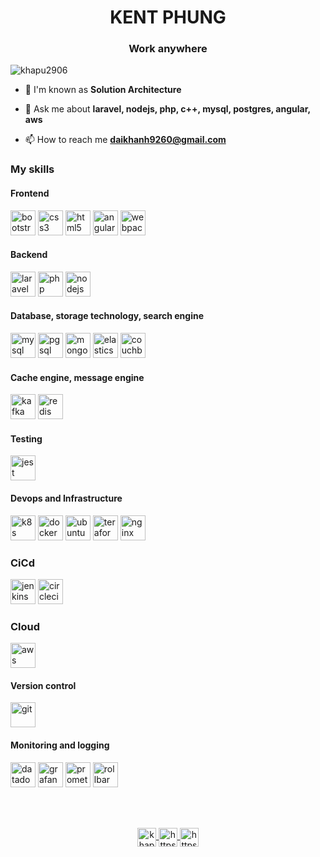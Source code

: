 <h1 align="center">KENT PHUNG</h1>
<h3 align="center">Work anywhere</h3>

<p align="left"> <img src="https://komarev.com/ghpvc/?username=khapu2906" alt="khapu2906" /> </p>

- 🌱 I'm known as **Solution Architecture**

- 💬 Ask me about **laravel, nodejs, php, c++, mysql, postgres, angular, aws**

- 📫 How to reach me **daikhanh9260@gmail.com**

### My skills
#### Frontend

<p align="left">
    <img src="https://www.vectorlogo.zone/logos/getbootstrap/getbootstrap-icon.svg" alt="bootstrap" width="40" height="40"/> 
    <img src="https://www.vectorlogo.zone/logos/w3_css/w3_css-icon.svg" alt="css3" width="40" height="40"/> 
    <img src="https://www.vectorlogo.zone/logos/w3_html5/w3_html5-icon.svg" alt="html5" width="40" height="40"/> 
    <img src="https://www.vectorlogo.zone/logos/angular/angular-icon.svg" alt="angular" width="40" height="40"/>
    <img src="https://www.vectorlogo.zone/logos/js_webpack/js_webpack-icon.svg" alt="webpack" width="40" height="40"/>
</p>

#### Backend
<p align="left">
    <img src="https://www.vectorlogo.zone/logos/laravel/laravel-icon.svg" alt="laravel" width="40" height="40"/> 
    <img src="https://www.vectorlogo.zone/logos/php/php-icon.svg" alt="php" width="40" height="40"/> 
    <img src="https://www.vectorlogo.zone/logos/nodejs/nodejs-icon.svg" alt="nodejs" width="40" height="40"/> 
</p>

#### Database, storage technology, search engine

<p align="left">
    <img src="https://www.vectorlogo.zone/logos/mysql/mysql-official.svg" alt="mysql" width="40" height="40"/> 
    <img src="https://www.vectorlogo.zone/logos/postgresql/postgresql-icon.svg" alt="pgsql" width="40" height="40"/> 
    <img src="https://www.vectorlogo.zone/logos/mongodb/mongodb-icon.svg" alt="mongoDB" width="40" height="40"/>
    <img src="https://www.vectorlogo.zone/logos/elastic/elastic-icon.svg" alt="elasticsearch" width="40" height="40"/>
    <img src="https://www.vectorlogo.zone/logos/apache_couchdb/apache_couchdb-icon.svg" alt="couchbase" width="40" height="40"/>
</p>

#### Cache engine, message engine

<p align="left">
    <img src="https://www.vectorlogo.zone/logos/apache_kafka/apache_kafka-icon.svg" alt="kafka" width="40" height="40"/>
    <img src="https://www.vectorlogo.zone/logos/redis/redis-icon.svg" alt="redis" width="40" height="40"/>
    
</p>

#### Testing

<p align="left">
    <img src="https://www.vectorlogo.zone/logos/jestjsio/jestjsio-icon.svg" alt="jest" width="40" height="40"/> 
</p>

#### Devops and Infrastructure
<p align="left">
    <img src="https://www.vectorlogo.zone/logos/kubernetes/kubernetes-icon.svg" alt="k8s" width="40" height="40"/> 
    <img src="https://www.vectorlogo.zone/logos/docker/docker-icon.svg" alt="docker" width="40" height="40"/> 
    <img src="https://www.vectorlogo.zone/logos/ubuntu/ubuntu-tile.svg" alt="ubuntu" width="40" height="40"/> 
    <img src="https://www.vectorlogo.zone/logos/terraformio/terraformio-icon.svg" alt="teraform" width="40" height="40"/>
    <img src="https://www.vectorlogo.zone/logos/nginx/nginx-icon.svg" alt="nginx" width="40" height="40"/>
</p>

### CiCd
<p align="left">
    <img src="https://www.vectorlogo.zone/logos/jenkins/jenkins-icon.svg" alt="jenkins" width="40" height="40"/>
    <img src="https://www.vectorlogo.zone/logos/circleci/circleci-icon.svg" alt="circleci" width="40" height="40"/>
</p>

### Cloud
<p align="left">
    <img src="https://www.vectorlogo.zone/logos/amazon_aws/amazon_aws-icon.svg" alt="aws" width="40" height="40"/>
</p>

#### Version control
<p align="left">
    <img src="https://www.vectorlogo.zone/logos/git-scm/git-scm-icon.svg" alt="git" width="40" height="40"/> 
</p>

#### Monitoring and logging
<p align="left">
    <img src="https://www.vectorlogo.zone/logos/datadoghq/datadoghq-icon.svg" alt="datadog" width="40" height="40"/> 
    <img src="https://upload.wikimedia.org/wikipedia/commons/thumb/a/a1/Grafana_logo.svg/1200px-Grafana_logo.svg.png" alt="grafana" width="40" height="40"/> 
    <img src="https://upload.wikimedia.org/wikipedia/commons/thumb/3/38/Prometheus_software_logo.svg/800px-Prometheus_software_logo.svg.png" alt="prometheus" width="40" height="40"/> 
    <img src="https://encrypted-tbn0.gstatic.com/images?q=tbn:ANd9GcTK0sgt7nI8B3A7xcRzc6p4xUAURnxL41XMrn_9Ynz4WVWE8ZyW7cSyLd_CNZJTkG_7WJ4&usqp=CAU" alt="rollbar" width="40" height="40"/> 
</p>
<br>
<br>
<p align="center">
    <a href="https://dev.to/khapu2906" target="blank">
        <img align="center" src="https://cdn.jsdelivr.net/npm/simple-icons@3.0.1/icons/dev-dot-to.svg" alt="khapu2906" height="30" width="30" />
    </a>
    <a href="https://www.facebook.com/vv.aaaaa.vv" target="blank">
        <img align="center" src="https://cdn.jsdelivr.net/npm/simple-icons@3.0.1/icons/facebook.svg" alt="https://www.facebook.com/d.kha.pu" height="30" width="30" />
    </a>
    <a href="https://instagram.com/https://www.instagram.com/d_kha.pu" target="blank">
        <img align="center" src="https://cdn.jsdelivr.net/npm/simple-icons@3.0.1/icons/instagram.svg" alt="https://www.instagram.com/d_kha.pu" height="30" width="30" />
    </a>
</p>
